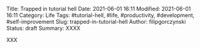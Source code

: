 Title: Trapped in tutorial hell
Date: 2021-06-01 16:11
Modified: 2021-06-01 16:11
Category: Life
Tags: #tutorial-hell, #life, #productivity, #development, #self-improvement
Slug: trapped-in-tutorial-hell
Author: filipgorczynski
Status: draft
Summary: XXXX

XXX
